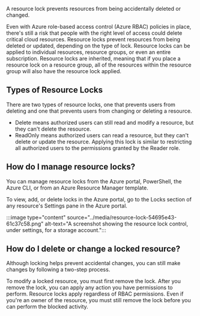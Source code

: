 A resource lock prevents resources from being accidentally deleted or changed.

Even with Azure role-based access control (Azure RBAC) policies in place, there's still a risk that people with the right level of access could delete critical cloud resources. Resource locks prevent resources from being deleted or updated, depending on the type of lock. Resource locks can be applied to individual resources, resource groups, or even an entire subscription. Resource locks are inherited, meaning that if you place a resource lock on a resource group, all of the resources within the resource group will also have the resource lock applied.

## Types of Resource Locks

There are two types of resource locks, one that prevents users from deleting and one that prevents users from changing or deleting a resource.

 -  Delete means authorized users can still read and modify a resource, but they can't delete the resource.
 -  ReadOnly means authorized users can read a resource, but they can't delete or update the resource. Applying this lock is similar to restricting all authorized users to the permissions granted by the Reader role.

## How do I manage resource locks?

You can manage resource locks from the Azure portal, PowerShell, the Azure CLI, or from an Azure Resource Manager template.

To view, add, or delete locks in the Azure portal, go to the Locks section of any resource's Settings pane in the Azure portal.

:::image type="content" source="../media/resource-lock-54695e43-61c37c58.png" alt-text="A screenshot showing the resource lock control, under settings, for a storage account.":::


## How do I delete or change a locked resource?

Although locking helps prevent accidental changes, you can still make changes by following a two-step process.

To modify a locked resource, you must first remove the lock. After you remove the lock, you can apply any action you have permissions to perform. Resource locks apply regardless of RBAC permissions. Even if you're an owner of the resource, you must still remove the lock before you can perform the blocked activity.
